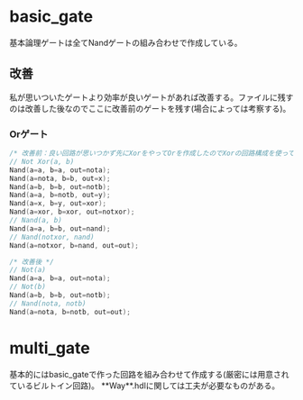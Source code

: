 # basic_gate
基本論理ゲートは全てNandゲートの組み合わせで作成している。
## 改善
私が思いついたゲートより効率が良いゲートがあれば改善する。ファイルに残すのは改善した後なのでここに改善前のゲートを残す(場合によっては考察する)。
### Orゲート
```h
/* 改善前：良い回路が思いつかず先にXorをやってOrを作成したのでXorの回路構成を使っている。 */
// Not Xor(a, b)
Nand(a=a, b=a, out=nota);
Nand(a=nota, b=b, out=x);
Nand(a=b, b=b, out=notb);
Nand(a=a, b=notb, out=y);
Nand(a=x, b=y, out=xor);
Nand(a=xor, b=xor, out=notxor);
// Nand(a, b)
Nand(a=a, b=b, out=nand);
// Nand(notxor, nand)
Nand(a=notxor, b=nand, out=out);

/* 改善後 */
// Not(a)
Nand(a=a, b=a, out=nota);
// Not(b)
Nand(a=b, b=b, out=notb);
// Nand(nota, notb)
Nand(a=nota, b=notb, out=out);
```

# multi_gate
基本的にはbasic_gateで作った回路を組み合わせて作成する(厳密には用意されているビルトイン回路)。
\*\*Way\*\*.hdlに関しては工夫が必要なものがある。